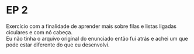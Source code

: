 # EP 2
Exercício com a finalidade de aprender mais sobre filas e listas ligadas ciculares e com nó cabeça.    
Eu não tinha o arquivo original do enunciado então fui atrás e achei um que pode estar diferente do que eu desenvolvi.
